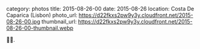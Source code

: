 category: photos 
title: 2015-08-26-00
date: 2015-08-26
location: Costa De Caparica (Lisbon)
photo_url: https://d22fkxs2pw9y3y.cloudfront.net/2015-08-26-00.jpg
thumbnail_url: https://d22fkxs2pw9y3y.cloudfront.net/2015-08-26-00-thumbnail.webp

👌🏻.           